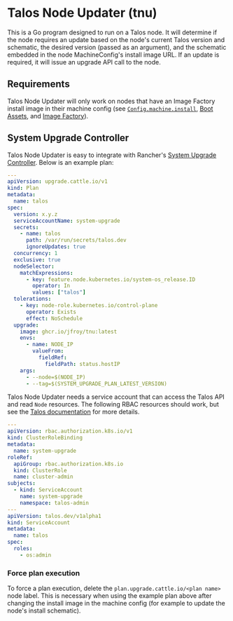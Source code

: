 # Talos Node Updater (tnu)

This is a Go program designed to run on a Talos node. It will determine if the node requires an
update based on the node's current Talos version and schematic, the desired version (passed as an
argument), and the schematic embedded in the node MachineConfig's install image URL. If an update
is required, it will issue an upgrade API call to the node.

## Requirements

Talos Node Updater will only work on nodes that have an Image Factory install image in their machine
config (see [`Config.machine.install`](https://www.talos.dev/v1.9/reference/configuration/v1alpha1/config/#Config.machine.install), [Boot Assets](https://www.talos.dev/v1.9/talos-guides/install/boot-assets/#example-bare-metal-with-image-factory),
and [Image Factory](https://www.talos.dev/v1.9/learn-more/image-factory/)).

## System Upgrade Controller

Talos Node Updater is easy to integrate with Rancher's
[System Upgrade Controller](https://github.com/rancher/system-upgrade-controller). Below is an
example plan:

```yaml
---
apiVersion: upgrade.cattle.io/v1
kind: Plan
metadata:
  name: talos
spec:
  version: x.y.z
  serviceAccountName: system-upgrade
  secrets:
    - name: talos
      path: /var/run/secrets/talos.dev
      ignoreUpdates: true
  concurrency: 1
  exclusive: true
  nodeSelector:
    matchExpressions:
      - key: feature.node.kubernetes.io/system-os_release.ID
        operator: In
        values: ["talos"]
  tolerations:
    - key: node-role.kubernetes.io/control-plane
      operator: Exists
      effect: NoSchedule
  upgrade:
    image: ghcr.io/jfroy/tnu:latest
    envs:
      - name: NODE_IP
        valueFrom:
          fieldRef:
            fieldPath: status.hostIP
    args:
      - --node=$(NODE_IP)
      - --tag=$(SYSTEM_UPGRADE_PLAN_LATEST_VERSION)
```

Talos Node Updater needs a service account that can access the Talos API and read `Node` resources.
The following RBAC resources should work, but see the
[Talos documentation](https://www.talos.dev/v1.9/advanced/talos-api-access-from-k8s/) for more
details.

```yaml
---
apiVersion: rbac.authorization.k8s.io/v1
kind: ClusterRoleBinding
metadata:
  name: system-upgrade
roleRef:
  apiGroup: rbac.authorization.k8s.io
  kind: ClusterRole
  name: cluster-admin
subjects:
  - kind: ServiceAccount
    name: system-upgrade
    namespace: talos-admin
---
apiVersion: talos.dev/v1alpha1
kind: ServiceAccount
metadata:
  name: talos
spec:
  roles:
    - os:admin
```

### Force plan execution

To force a plan execution, delete the `plan.upgrade.cattle.io/<plan name>` node label. This is
necessary when using the example plan above after changing the install image in the machine config
(for example to update the node's install schematic).
